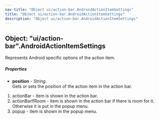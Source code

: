 ```yaml
---
nav-title: "Object ui/action-bar.AndroidActionItemSettings"
title: "Object ui/action-bar.AndroidActionItemSettings"
description: "Object ui/action-bar.AndroidActionItemSettings"
---
```

## Object: "ui/action-bar".AndroidActionItemSettings  
Represents Android specific options of the action item.

##### Properties
 - **position** - _String_.    
  Gets or sets the position of the action item in the action bar.
 1. actionBar - item is shown in the action bar.
 2. actionBarIfRoom - item is shown in the action bar if there is room for it. Otherwise it is put in the popup menu.
 3. popup - item is shown in the popup menu.